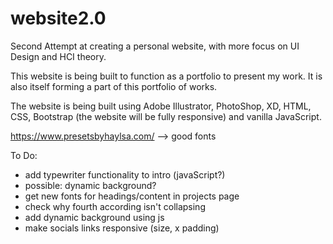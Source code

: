 # website2.0
Second Attempt at creating a personal website, with more focus on UI Design and HCI theory.

This website is being built to function as a portfolio to present my work. It is also itself forming a part of this portfolio of works.

The website is being built using Adobe Illustrator, PhotoShop, XD, HTML, CSS, Bootstrap (the website will be fully responsive) and vanilla JavaScript.

https://www.presetsbyhaylsa.com/ --> good fonts

To Do:
- add typewriter functionality to intro (javaScript?)
- possible: dynamic background?
- get new fonts for headings/content in projects page
- check why fourth according isn't collapsing
- add dynamic background using js
- make socials links responsive (size, x padding)
